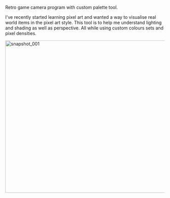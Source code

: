Retro game camera program with custom palette tool.

I've recently started learning pixel art and wanted a way to visualise real world items in the pixel art style. 
This tool is to help me understand lighting and shading as well as perspective. All while using custom colours sets and pixel densities. 


<img width="640" height="480" alt="snapshot_001" src="https://github.com/user-attachments/assets/4e3dc119-d3d2-4fc7-8043-129d3e7a5f79" />
